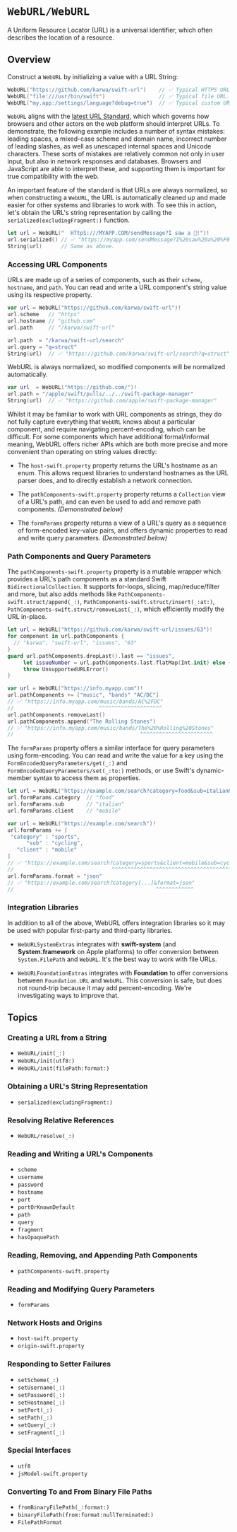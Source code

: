 # ``WebURL/WebURL``

A Uniform Resource Locator (URL) is a universal identifier, which often describes the location of a resource.

## Overview


Construct a `WebURL` by initializing a value with a URL String:

```swift
WebURL("https://github.com/karwa/swift-url")    // ✅ Typical HTTPS URL.
WebURL("file:///usr/bin/swift")                 // ✅ Typical file URL.
WebURL("my.app:/settings/language?debug=true")  // ✅ Typical custom URL.
```

`WebURL` aligns with the [latest URL Standard][URL-spec], which which governs how browsers and other
actors on the web platform should interpret URLs. To demonstrate, the following example includes a number of
syntax mistakes: leading spaces, a mixed-case scheme and domain name, incorrect number of leading slashes,
as well as unescaped internal spaces and Unicode characters. These sorts of mistakes are relatively common
not only in user input, but also in network responses and databases. Browsers and JavaScript are able to
interpret these, and supporting them is important for true compatibility with the web.

An important feature of the standard is that URLs are always normalized, so when constructing a `WebURL`,
the URL is automatically cleaned up and made easier for other systems and libraries to work with.
To see this in action, let's obtain the URL's string representation by calling the ``serialized(excludingFragment:)``
function.

```swift
let url = WebURL("  HTtpS:///MYAPP.COM/sendMessage?I saw a 🦆!")!
url.serialized() // ✅ "https://myapp.com/sendMessage?I%20saw%20a%20%F0%9F%A6%86!"
String(url)      // Same as above.
```


### Accessing URL Components


URLs are made up of a series of components, such as their ``scheme``, ``hostname``, and ``path``.
You can read and write a URL component's string value using its respective property.

```swift
var url = WebURL("https://github.com/karwa/swift-url")!
url.scheme   // "https"
url.hostname // "github.com"
url.path     // "/karwa/swift-url"

url.path  = "/karwa/swift-url/search"
url.query = "q=struct"
String(url)  // ✅ "https://github.com/karwa/swift-url/search?q=struct"
```

WebURL is always normalized, so modified components will be normalized automatically.

```swift
var url  = WebURL("https://github.com/")!
url.path = "/apple/swift/pulls/../../swift-package-manager"
String(url)  // ✅ "https://github.com/apple/swift-package-manager"
```

Whilst it may be familiar to work with URL components as strings, they do not fully capture everything that `WebURL`
knows about a particular component, and require navigating percent-encoding, which can be difficult. 
For some components which have additional formal/informal meaning, WebURL offers richer APIs which
are both more precise and more convenient than operating on string values directly:

- The ``host-swift.property`` property returns the URL's hostname as an enum.
  This allows request libraries to understand hostnames as the URL parser does, and to directly establish
  a network connection.

- The ``pathComponents-swift.property`` property returns a `Collection` view of a URL's path,
  and can even be used to add and remove path components. _(Demonstrated below)_

- The ``formParams`` property returns a view of a URL's query as a sequence of form-encoded key-value pairs,
  and offers dynamic properties to read and write query parameters. _(Demonstrated below)_


### Path Components and Query Parameters


The ``pathComponents-swift.property`` property is a mutable wrapper which provides a URL's path components
as a standard Swift `BidirectionalCollection`. It supports for-loops, slicing, map/reduce/filter and more,
but also adds methods like ``PathComponents-swift.struct/append(_:)``, ``PathComponents-swift.struct/insert(_:at:)``,
``PathComponents-swift.struct/removeLast(_:)``, which efficiently modify the URL in-place.

 ```swift
let url = WebURL("https://github.com/karwa/swift-url/issues/63")!
for component in url.pathComponents {
   // "karwa", "swift-url", "issues", "63"
}
guard url.pathComponents.dropLast().last == "issues",
      let issueNumber = url.pathComponents.last.flatMap(Int.init) else {
      throw UnsupportedURLError()
}

var url = WebURL("https://info.myapp.com")!
url.pathComponents += ["music", "bands" "AC/DC"]
// ✅ "https://info.myapp.com/music/bands/AC%2FDC"
//                           ^^^^^^^^^^^^^^^^^^^^
url.pathComponents.removeLast()
url.pathComponents.append("The Rolling Stones")
// ✅ "https://info.myapp.com/music/bands/The%20%Rolling%20Stones"
//                                        ^^^^^^^^^^^^^^^^^^^^^^^
```

The ``formParams`` property offers a similar interface for query parameters using form-encoding.
You can read and write the value for a key using the ``FormEncodedQueryParameters/get(_:)`` and 
``FormEncodedQueryParameters/set(_:to:)`` methods, or use Swift's dynamic-member syntax to access them
as properties.

 ```swift
let url = WebURL("https://example.com/search?category=food&sub=italian&client=mobile")!
url.formParams.category  // "food"
url.formParams.sub       // "italian"
url.formParams.client    // "mobile"

var url = WebURL("https://example.com/search")!
url.formParams += [
  "category" : "sports",
       "sub" : "cycling",
    "client" : "mobile"
]
// ✅ "https://example.com/search?category=sports&client=mobile&sub=cycling"
//                               ^^^^^^^^^^^^^^^^^^^^^^^^^^^^^^^^^^^^^^^^^^
url.formParams.format = "json"
// ✅ "https://example.com/search?category[...]&format=json"
//                                             ^^^^^^^^^^^^
```


### Integration Libraries


In addition to all of the above, WebURL offers integration libraries so it may be used with popular first-party and
third-party libraries.

- `WebURLSystemExtras` integrates with **swift-system** (and **System.framework** on Apple platforms) to offer
   conversion between `System.FilePath` and `WebURL`. It's the best way to work with file URLs.

- `WebURLFoundationExtras` integrates with **Foundation** to offer conversions between `Foundation.URL` and `WebURL`.
  This conversion is safe, but does not round-trip because it may add percent-encoding.
  We're investigating ways to improve that.

[URL-spec]: https://url.spec.whatwg.org/


## Topics


### Creating a URL from a String

- ``WebURL/init(_:)``
- ``WebURL/init(utf8:)``
- ``WebURL/init(filePath:format:)``

### Obtaining a URL's String Representation

- ``serialized(excludingFragment:)``

### Resolving Relative References

- ``WebURL/resolve(_:)``

### Reading and Writing a URL's Components

- ``scheme``
- ``username``
- ``password``
- ``hostname``
- ``port``
- ``portOrKnownDefault``
- ``path``
- ``query``
- ``fragment``
- ``hasOpaquePath``

### Reading, Removing, and Appending Path Components

- ``pathComponents-swift.property``

### Reading and Modifying Query Parameters

- ``formParams``

### Network Hosts and Origins

- ``host-swift.property``
- ``origin-swift.property``

### Responding to Setter Failures

- ``setScheme(_:)``
- ``setUsername(_:)``
- ``setPassword(_:)``
- ``setHostname(_:)``
- ``setPort(_:)``
- ``setPath(_:)``
- ``setQuery(_:)``
- ``setFragment(_:)``

### Special Interfaces

- ``utf8``
- ``jsModel-swift.property``

### Converting To and From Binary File Paths

- ``fromBinaryFilePath(_:format:)``
- ``binaryFilePath(from:format:nullTerminated:)``
- ``FilePathFormat``

